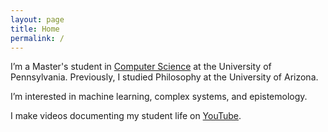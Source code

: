 ```yaml
---
layout: page
title: Home
permalink: /
---
```


I’m a Master's student in [Computer Science](https://online.seas.upenn.edu/degrees/mcit-online/) at the University of Pennsylvania. Previously, I studied Philosophy at the University of Arizona.

I’m interested in machine learning, complex systems, and epistemology.

I make videos documenting my student life on [YouTube](http://www.youtube.com/c/cedricvicera).
